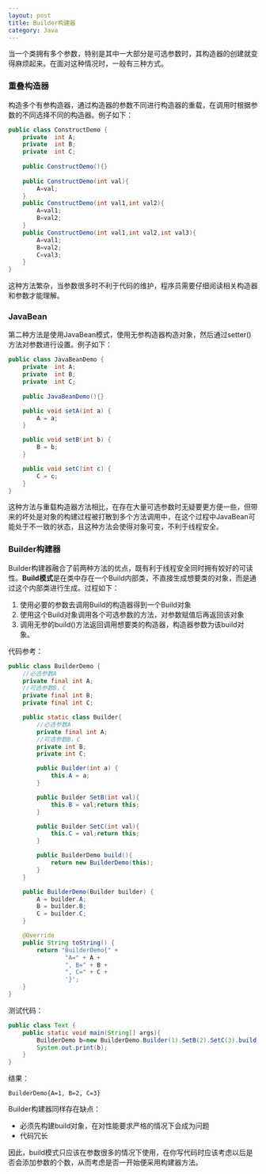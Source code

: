 ```yaml
---  
layout: post
title: Builder构建器
category: Java
---
```


当一个类拥有多个参数，特别是其中一大部分是可选参数时，其构造器的创建就变得麻烦起来。在面对这种情况时，一般有三种方式。  

### 重叠构造器  
 
构造多个有参构造器，通过构造器的参数不同进行构造器的重载，在调用时根据参数的不同选择不同的构造器。例子如下：  

```java
public class ConstructDemo {
    private  int A;
    private  int B;
    private  int C;
    
    public ConstructDemo(){}
    
    public ConstructDemo(int val){
        A=val;
    }
    public ConstructDemo(int val1,int val2){
        A=val1;
        B=val2;
    }
    public ConstructDemo(int val1,int val2,int val3){
        A=val1;
        B=val2;
        C=val3;
    }
}
```  
这种方法繁杂，当参数很多时不利于代码的维护，程序员需要仔细阅读相关构造器和参数才能理解。  

### JavaBean  

第二种方法是使用JavaBean模式，使用无参构造器构造对象，然后通过setter()方法对参数进行设置。例子如下：  

```java
public class JavaBeanDemo {
    private  int A;
    private  int B;
    private  int C;
    
    public JavaBeanDemo(){}

    public void setA(int a) {
        A = a;
    }

    public void setB(int b) {
        B = b;
    }

    public void setC(int c) {
        C = c;
    }
}
```
  
这种方法与重载构造器方法相比，在存在大量可选参数时无疑要更方便一些，但带来的坏处是对象的构建过程被打散到多个方法调用中，在这个过程中JavaBean可能处于不一致的状态，且这种方法会使得对象可变，不利于线程安全。  

### Builder构建器  

Builder构建器融合了前两种方法的优点，既有利于线程安全同时拥有姣好的可读性。**Build模式**是在类中存在一个Build内部类，不直接生成想要类的对象，而是通过这个内部类进行生成。过程如下：  
1. 使用必要的参数去调用Build的构造器得到一个Build对象  
2. 使用这个Build对象调用各个可选参数的方法，对参数赋值后再返回该对象  
3. 调用无参的build()方法返回调用想要类的构造器，构造器参数为该build对象。  

代码参考：  

```java
public class BuilderDemo {
    //必选参数A
    private final int A;
    //可选参数B，C
    private final int B;
    private final int C;

    public static class Builder{
        //必选参数A
        private final int A;
        //可选参数B，C
        private int B;
        private int C;

        public Builder(int a) {
            this.A = a;
        }

        public Builder SetB(int val){
            this.B = val;return this;
        }

        public Builder SetC(int val){
            this.C = val;return this;
        }

        public BuilderDemo build(){
            return new BuilderDemo(this);
        }
    }

    public BuilderDemo(Builder builder) {
        A = builder.A;
        B = builder.B;
        C = builder.C;
    }

    @Override
    public String toString() {
        return "BuilderDemo{" +
                "A=" + A +
                ", B=" + B +
                ", C=" + C +
                '}';
    }
}
```

测试代码：

```java
public class Text {
    public static void main(String[] args){
        BuilderDemo b=new BuilderDemo.Builder(1).SetB(2).SetC(3).build();
        System.out.print(b);
    }
}
```

结果：

```
BuilderDemo{A=1, B=2, C=3}
```

Builder构建器同样存在缺点：  

- 必须先构建build对象，在对性能要求严格的情况下会成为问题  
- 代码冗长

因此，build模式只应该在参数很多的情况下使用，在你写代码时应该考虑以后是否会添加参数的个数，从而考虑是否一开始便采用构建器方法。
